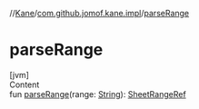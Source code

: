 //[Kane](../index.md)/[com.github.jomof.kane.impl](index.md)/[parseRange](parse-range.md)



# parseRange  
[jvm]  
Content  
fun [parseRange](parse-range.md)(range: [String](https://kotlinlang.org/api/latest/jvm/stdlib/kotlin/-string/index.html)): [SheetRangeRef](-sheet-range-ref/index.md)  



